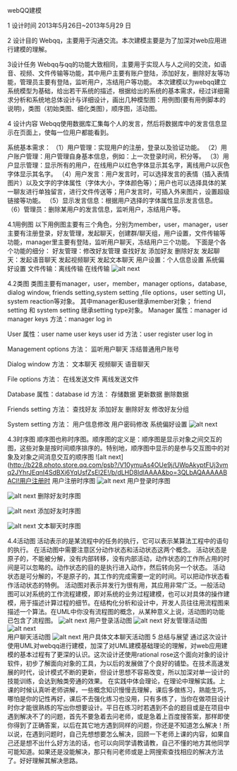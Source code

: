 webQQ建模
                                                                              
1 设计时间 
2013年5月26日~2013年5月29 日 

2 设计目的 
Webqq，主要用于沟通交流。本次建模主要是为了加深对web应用进行建模的理解。 

3设计任务 
Webqq与qq的功能大致相同，主要用于实现人与人之间的交流，如语音、视频、文件传输等功能，其中用户主要有账户登陆，添加好友，删除好友等功能，管理员主要有登陆，监听用户，冻结用户等功能。 
本次建模以为webqq建立系统模型为基础，给出若干系统的描述，根据给出的系统的基本需求，经过详细需求分析和系统地总体设计与详细设计，画出几种模型图：用例图(要有用例脚本的说明)，类图（初始类图、细化类图），顺序图，活动图。 

4 设计内容 
Webqq使用数据库汇集每个人的发言，然后将数据库中的发言信息显示在页面上，使每一位用户都能看到。 

系统基本需求： 
（1）用户管理：实现用户的注册，登录以及验证功能。 
（2）用户账户管理：用户管理自身基本信息，例如：上一次登录时间，积分等。 
（3）用户显示管理：显示所有的用户，在线用户以红色字体显示其名字，离线用户以灰色字体显示其名字。 
（4）用户发言：用户发言时，可以选择发言的表情（插入表情图片）以及文字的字体属性（字体大小，字体颜色等）；用户也可以选择具体的某一聊友进行单独留言，进行文件传送等；用户发言时，可插入外来图片，设置超级链接等功能。 
（5）显示发言信息：根据用户选择的字体属性显示发言信息。 
（6）管理员：删除某用户的发言信息，监听用户，冻结用户等。

4.1用例图 
以下用例图主要有三个角色，分别为member，user，manager，user主要有注册登录，好友管理，发起聊天，创建群/聊天组，用户设置，文件传输等功能，manager里主要有登陆，监听用户聊天，冻结用户三个功能。
下面是个各个功能的细分：
好友管理：修改好友管理 查找好友 添加好友 删除好友
发起聊天：发起语音聊天 发起视频聊天 发起文本聊天
用户设置：个人信息设置 系统偏好设置
文件传输：离线传输 在线传输
![alt next](http://b228.photo.store.qq.com/psb?/V10ymuAs4OUe9j/9Rli5AKx3MxIOgKSiWyvJio8jVU8C2KcH6Zk9Fs5jNo!/b/dE7J84dyAAAA&bo=IAPWAQAAAAABANM!“用例图”)


4.2类图 
类图主要有manager，user，member，manager options，database, dialog window, friends setting,system setting ,file options，user setting UI，system reaction等对象。
其中manager和user继承member对象；
    friend setting 和 system setting 继承setting type对象。
Manager
属性：manager id    manager keys
方法：manager log in

User 
属性：user name  user keys  user id 
方法：user register  user log in

Management options 
方法：
监听用户聊天 
冻结普通用户账号

Dialog window
方法：
文本聊天 
视频聊天 
语音聊天

File options
方法：
在线发送文件
离线发送文件

Database
属性：database id
方法：
存储数据 
更新数据 
删除数据

Friends setting 
方法：
查找好友 
添加好友 
删除好友
修改好友分组

System setting
方法：
用户信息修改
用户密码修改
系统偏好设置
![alt next](http://b268.photo.store.qq.com/psb?/V10ymuAs4OUe9j/ck2hXIA9GDbxpR1.sAAk*Wy46xSOrfxlEIpRvvipQsI!/b/dFnGxp.iJgAA&bo=IAPRAQAAAAABANQ!类图)
 

 


4.3时序图 
顺序图也称时序图。顺序图的定义是：顺序图是显示对象之间交互的图，这些对象是按时间顺序排序的。特别地，顺序图中显示的是参与交互图中的对象及对象之间消息交互的顺序图
![alt next](http://b228.photo.store.qq.com/psb?/V10ymuAs4OUe9j/UWpAkyptFUj3vmq2JYhrJEqnI4SdBXi6YqUsfZsEl2E!/b/dLHD8IdlAAAA&bo=3QLbAQAAAAABACI!用户注册时
                                用户注册时序图
![alt next](http://b227.photo.store.qq.com/psb?/V10ymuAs4OUe9j/*nz4o3B*uSDrKafWPubIglqJuzLzHewJeJw5q.ci9aQ!/b/dMWPU4eyJgAA&bo=vALiAQAAAAABAHo!用户登陆时序图)
                                用户登录时序图

![alt next](http://b228.photo.store.qq.com/psb?/V10ymuAs4OUe9j/BeupxWqp37ZZAOScfsp6Gy2ENic0YGQuwtKZ9ADYoaI!/b/dJfs.YdjAAAA&bo=FAPiAQAAAAABANM!删除好友时序图) 
                                删除好友时序图

![alt next](http://b268.photo.store.qq.com/psb?/V10ymuAs4OUe9j/XqudC6Qw3xZ*KAunPmt1JGu7869*3kkK9QrcTvH8fDw!/b/dIJQyJ.ZJgAA&bo=IAP0AQAAAAABAPE!添加好友时序图)
                               添加好友时序图

![alt next](http://b268.photo.store.qq.com/psb?/V10ymuAs4OUe9j/npgHdHbYZEnpUxK5j0v3EhnYDxqzmYA5sk4wlM0edQw!/b/dIc3wp.cJgAA&bo=NwK9AQAAAAABAK4!文本聊天时序图)
 	                       文本聊天时序图


4.4活动图 
活动表示的是某流程中的任务的执行，它可以表示某算法工程中的语句的执行。 在活动图中需要注意区分动作状态和活动状态这两个概念。 
活动状态是原子的，不能被分解，没有内部转移，没有内部活动，动作状态的工作所占用的时间是可以忽略的。动作状态的目的是执行进入动作，然后转向另一个状态。 
活动状态是可分解的，不是原子的，其工作的完成需要一定的时间。可以把动作状态看作活动状态的特例。 
活动图对表示并发行为很有用，其应用非常广泛。一般活动图可以对系统的工作流程建模，即对系统的业务过程建模，也可以对具体的操作建模，用于描述计算过程的细节。在结构化分析和设计中，开发人员往往用流程图来描述一个算法。在UML中你没有流程图的概念，从某种意义上说，活动图的功能已包含了流程图。
![alt next](http://b268.photo.store.qq.com/psb?/V10ymuAs4OUe9j/qvE.eK0KqZEDR9Yu1V0U59PQRSjec3aPRiJokqeSOAc!/b/dL3Dw5.ZJgAA&bo=RgL7AAAAAAABAJg!用户登陆活动图)
                              用户登录活动图
![alt next](http://b228.photo.store.qq.com/psb?/V10ymuAs4OUe9j/qj8xBNKPDtBaz.5.MJzgnk1z5pdrTJG761mEORJRb5c!/b/dANO9YdtAAAA&bo=fgLfAAAAAAABAIQ!好友管理活动图)
                              好友管理活动图     
![alt next](http://b228.photo.store.qq.com/psb?/V10ymuAs4OUe9j/A9eM1lK7vdYWO4xe*VOeLFDLDXPZkD0245qXpFYvHHE!/b/dJjt.YdsAAAA&bo=EAM6AQAAAAABAA8!用户聊天活动图)    
                              用户聊天活动图
![alt next](http://b266.photo.store.qq.com/psb?/V10ymuAs4OUe9j/S8wEGtgVfGDUD.PeGjUmbphkNVnLSK2g35i86Ju40Pw!/b/dMmMj574LAAA&bo=AQL5AQAAAAABANw!具体文本聊天活动图) 
                             用户具体文本聊天活动图
5 总结与展望
通过这次设计使用UML对webqq进行建模，加深了对UML建模基础理论的理解，对web应用建模的基本过程有了更深的认识。这次设计还使用rational rose这个面向对象的设计软件，初步了解面向对象的工具，为以后的发展做了个良好的铺垫。在技术高速发展的时代，设计模式不断的更新，但设计思想不容易改变，所以加深对单一设计的技能训练，会达到触类旁通的效果。 
在实践中体会理论，在理论中理解实践。上课的时候认真听老师讲解，一些概念知识慢慢去理解，课后多做练习，熟能生巧，哪怕是你的记性再好，课后不去强化练习也没用，只有多练了，当你在做项目设计时你才能很熟练的写出你想要设计。平日在练习时若遇到不会的题目或是在项目中遇到解决不了的问题，首先不要急着去问老师，或是急着上百度搜答案，那样即使你得到了正确答案，以后在其它地方遇到同样的问题，你还是不知道怎么解决！所以说，在遇到问题时，自己先想想要怎么解决，回顾一下老师上课的内容，如果自己还是想不出什么好方法的话，也可以向同学请教请教，自己不懂的地方其他同学可能知道。如果还是没能解决，那只有问老师或是上网搜索查找相应的解决方法了。好好理解其解决思路。
